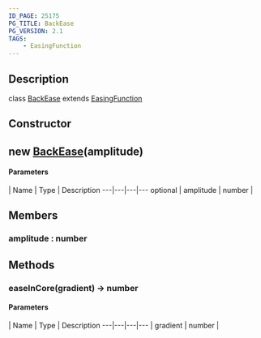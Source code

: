 ```yaml
---
ID_PAGE: 25175
PG_TITLE: BackEase
PG_VERSION: 2.1
TAGS:
    - EasingFunction
---
```

## Description

class [BackEase](/classes/2.3/BackEase) extends [EasingFunction](/classes/2.3/EasingFunction)



## Constructor

## new [BackEase](/classes/2.3/BackEase)(amplitude)



#### Parameters
 | Name | Type | Description
---|---|---|---
optional | amplitude | number |   

## Members

### amplitude : number



## Methods

### easeInCore(gradient) &rarr; number



#### Parameters
 | Name | Type | Description
---|---|---|---
 | gradient | number |   

